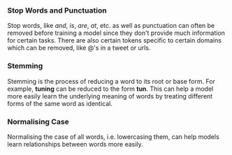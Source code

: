 ### Stop Words and Punctuation
Stop words, like _and_, _is_, _are_, _at_, etc. as well as punctuation can often be removed before training a model since they don't provide much information for certain tasks. There are also certain tokens specific to certain domains which can be removed, like @'s in a tweet or urls.
### Stemming
Stemming is the process of reducing a word to its root or base form. For example, __tuning__ can be reduced to the form __tun__. This can help a model more easily learn the underlying meaning of words by treating different forms of the same word as identical.
### Normalising Case
Normalising the case of all words, i.e. lowercasing them, can help models learn relationships between words more easily.


